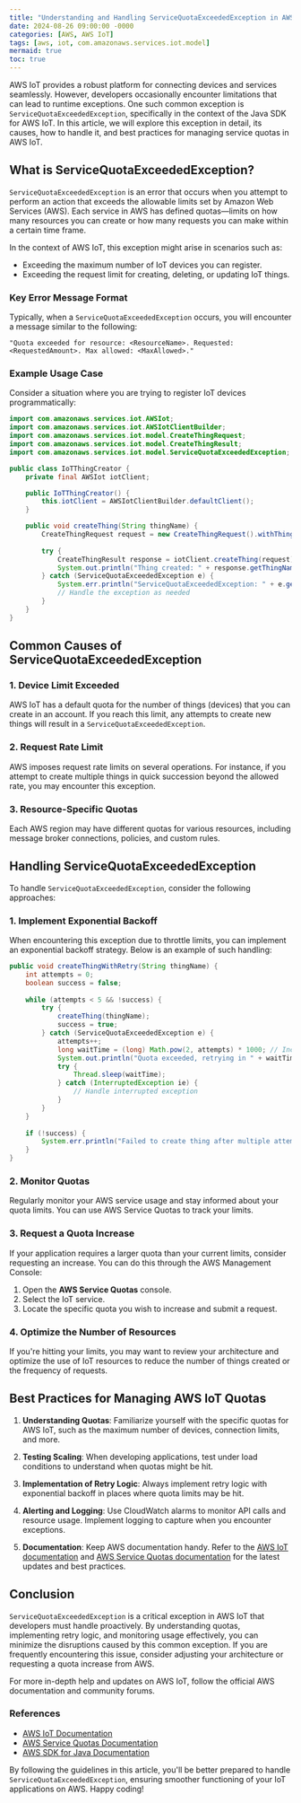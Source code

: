 ```yaml
---
title: "Understanding and Handling ServiceQuotaExceededException in AWS IoT"
date: 2024-08-26 09:00:00 -0000
categories: [AWS, AWS IoT]
tags: [aws, iot, com.amazonaws.services.iot.model]
mermaid: true
toc: true
---
```



AWS IoT provides a robust platform for connecting devices and services seamlessly. However, developers occasionally encounter limitations that can lead to runtime exceptions. One such common exception is `ServiceQuotaExceededException`, specifically in the context of the Java SDK for AWS IoT. In this article, we will explore this exception in detail, its causes, how to handle it, and best practices for managing service quotas in AWS IoT.

## What is ServiceQuotaExceededException?

`ServiceQuotaExceededException` is an error that occurs when you attempt to perform an action that exceeds the allowable limits set by Amazon Web Services (AWS). Each service in AWS has defined quotas—limits on how many resources you can create or how many requests you can make within a certain time frame.

In the context of AWS IoT, this exception might arise in scenarios such as:
- Exceeding the maximum number of IoT devices you can register.
- Exceeding the request limit for creating, deleting, or updating IoT things.

### Key Error Message Format

Typically, when a `ServiceQuotaExceededException` occurs, you will encounter a message similar to the following:

```
"Quota exceeded for resource: <ResourceName>. Requested: <RequestedAmount>. Max allowed: <MaxAllowed>."
```

### Example Usage Case

Consider a situation where you are trying to register IoT devices programmatically:

```java
import com.amazonaws.services.iot.AWSIot;
import com.amazonaws.services.iot.AWSIotClientBuilder;
import com.amazonaws.services.iot.model.CreateThingRequest;
import com.amazonaws.services.iot.model.CreateThingResult;
import com.amazonaws.services.iot.model.ServiceQuotaExceededException;

public class IoTThingCreator {
    private final AWSIot iotClient;

    public IoTThingCreator() {
        this.iotClient = AWSIotClientBuilder.defaultClient();
    }

    public void createThing(String thingName) {
        CreateThingRequest request = new CreateThingRequest().withThingName(thingName);
        
        try {
            CreateThingResult response = iotClient.createThing(request);
            System.out.println("Thing created: " + response.getThingName());
        } catch (ServiceQuotaExceededException e) {
            System.err.println("ServiceQuotaExceededException: " + e.getMessage());
            // Handle the exception as needed
        }
    }
}
```

## Common Causes of ServiceQuotaExceededException

### 1. Device Limit Exceeded

AWS IoT has a default quota for the number of things (devices) that you can create in an account. If you reach this limit, any attempts to create new things will result in a `ServiceQuotaExceededException`.

### 2. Request Rate Limit

AWS imposes request rate limits on several operations. For instance, if you attempt to create multiple things in quick succession beyond the allowed rate, you may encounter this exception.

### 3. Resource-Specific Quotas

Each AWS region may have different quotas for various resources, including message broker connections, policies, and custom rules.

## Handling ServiceQuotaExceededException

To handle `ServiceQuotaExceededException`, consider the following approaches:

### 1. Implement Exponential Backoff

When encountering this exception due to throttle limits, you can implement an exponential backoff strategy. Below is an example of such handling:

```java
public void createThingWithRetry(String thingName) {
    int attempts = 0;
    boolean success = false;
    
    while (attempts < 5 && !success) {
        try {
            createThing(thingName);
            success = true;
        } catch (ServiceQuotaExceededException e) {
            attempts++;
            long waitTime = (long) Math.pow(2, attempts) * 1000; // Increase wait time exponentially
            System.out.println("Quota exceeded, retrying in " + waitTime + " ms...");
            try {
                Thread.sleep(waitTime);
            } catch (InterruptedException ie) {
                // Handle interrupted exception
            }
        }
    }
    
    if (!success) {
        System.err.println("Failed to create thing after multiple attempts.");
    }
}
```

### 2. Monitor Quotas

Regularly monitor your AWS service usage and stay informed about your quota limits. You can use AWS Service Quotas to track your limits.

### 3. Request a Quota Increase

If your application requires a larger quota than your current limits, consider requesting an increase. You can do this through the AWS Management Console:

1. Open the **AWS Service Quotas** console.
2. Select the IoT service.
3. Locate the specific quota you wish to increase and submit a request.

### 4. Optimize the Number of Resources

If you're hitting your limits, you may want to review your architecture and optimize the use of IoT resources to reduce the number of things created or the frequency of requests.

## Best Practices for Managing AWS IoT Quotas

1. **Understanding Quotas**: Familiarize yourself with the specific quotas for AWS IoT, such as the maximum number of devices, connection limits, and more.

2. **Testing Scaling**: When developing applications, test under load conditions to understand when quotas might be hit.

3. **Implementation of Retry Logic**: Always implement retry logic with exponential backoff in places where quota limits may be hit.

4. **Alerting and Logging**: Use CloudWatch alarms to monitor API calls and resource usage. Implement logging to capture when you encounter exceptions.

5. **Documentation**: Keep AWS documentation handy. Refer to the [AWS IoT documentation](https://docs.aws.amazon.com/iot/latest/developerguide/what-is-aws-iot.html) and [AWS Service Quotas documentation](https://docs.aws.amazon.com/general/latest/gr/aws_service_limits.html) for the latest updates and best practices.

## Conclusion

`ServiceQuotaExceededException` is a critical exception in AWS IoT that developers must handle proactively. By understanding quotas, implementing retry logic, and monitoring usage effectively, you can minimize the disruptions caused by this common exception. If you are frequently encountering this issue, consider adjusting your architecture or requesting a quota increase from AWS.

For more in-depth help and updates on AWS IoT, follow the official AWS documentation and community forums.

### References

- [AWS IoT Documentation](https://docs.aws.amazon.com/iot/latest/developerguide/what-is-aws-iot.html)
- [AWS Service Quotas Documentation](https://docs.aws.amazon.com/general/latest/gr/aws_service_limits.html)
- [AWS SDK for Java Documentation](https://docs.aws.amazon.com/sdk-for-java/latest/developer-guide/home.html)

By following the guidelines in this article, you'll be better prepared to handle `ServiceQuotaExceededException`, ensuring smoother functioning of your IoT applications on AWS. Happy coding!